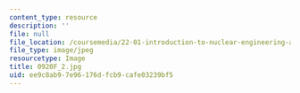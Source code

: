 ```yaml
---
content_type: resource
description: ''
file: null
file_location: /coursemedia/22-01-introduction-to-nuclear-engineering-and-ionizing-radiation-fall-2016/ee9c8ab97e96176dfcb9cafe03239bf5_0920F_2.jpg
file_type: image/jpeg
resourcetype: Image
title: 0920F_2.jpg
uid: ee9c8ab9-7e96-176d-fcb9-cafe03239bf5
---
```

